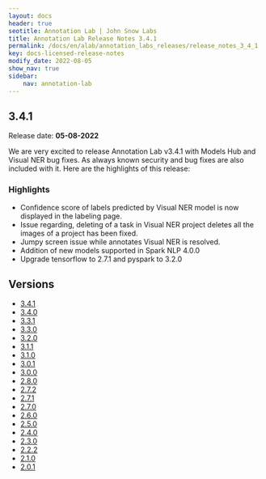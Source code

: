 ```yaml
---
layout: docs
header: true
seotitle: Annotation Lab | John Snow Labs
title: Annotation Lab Release Notes 3.4.1
permalink: /docs/en/alab/annotation_labs_releases/release_notes_3_4_1
key: docs-licensed-release-notes
modify_date: 2022-08-05
show_nav: true
sidebar:
    nav: annotation-lab
---
```


<div class="h3-box" markdown="1">

## 3.4.1

Release date: **05-08-2022**

We are very excited to release Annotation Lab v3.4.1 with Models Hub and Visual NER bug fixes. As always known security and bug fixes are also included with it. Here are the highlights of this release:

### Highlights
- Confidence score of labels predicted by Visual NER model is now displayed in the labeling page.
- Issue regarding, deleting of a task in Visual NER project deletes all the images of a project has been fixed.
- Jumpy screen issue while annotates Visual NER is resolved.
- Addition of new models supported in Spark NLP 4.0.0
- Upgrade tensorflow to 2.7.1 and pyspark to 3.2.0


</div><div class="prev_ver h3-box" markdown="1">

## Versions

</div>

<ul class="pagination owl-carousel pagination_big">
    <li class="active"><a href="release_notes_3_4_1">3.4.1</a></li>
    <li><a href="release_notes_3_4_0">3.4.0</a></li>
    <li><a href="release_notes_3_3_1">3.3.1</a></li>
    <li><a href="release_notes_3_3_0">3.3.0</a></li>
    <li><a href="release_notes_3_2_0">3.2.0</a></li>
    <li><a href="release_notes_3_1_1">3.1.1</a></li>
    <li><a href="release_notes_3_1_0">3.1.0</a></li>
    <li><a href="release_notes_3_0_1">3.0.1</a></li>
    <li><a href="release_notes_3_0_0">3.0.0</a></li>
    <li><a href="release_notes_2_8_0">2.8.0</a></li>
    <li><a href="release_notes_2_7_2">2.7.2</a></li>
    <li><a href="release_notes_2_7_1">2.7.1</a></li>
    <li><a href="release_notes_2_7_0">2.7.0</a></li>
    <li><a href="release_notes_2_6_0">2.6.0</a></li>
    <li><a href="release_notes_2_5_0">2.5.0</a></li>
    <li><a href="release_notes_2_4_0">2.4.0</a></li>
    <li><a href="release_notes_2_3_0">2.3.0</a></li>
    <li><a href="release_notes_2_2_2">2.2.2</a></li>
    <li><a href="release_notes_2_1_0">2.1.0</a></li>
    <li><a href="release_notes_2_0_1">2.0.1</a></li>
</ul>